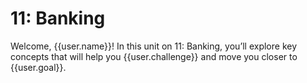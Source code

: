 # 11: Banking

Welcome, {{user.name}}! In this unit on 11: Banking, you’ll explore key concepts that will help you {{user.challenge}} and move you closer to {{user.goal}}.